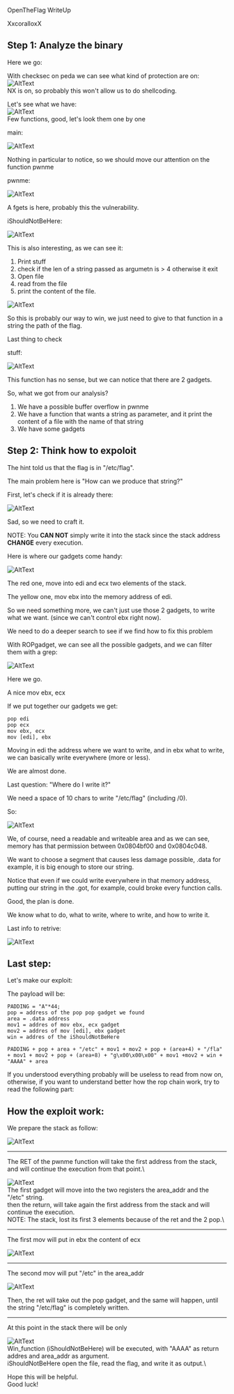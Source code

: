 OpenTheFlag WriteUp

XxcoralloxX

## Step 1: Analyze the binary

Here we go:

With checksec on peda we can see what kind of protection are on:\
![AltText](https://i.gyazo.com/714cd40ebff5d544322221ac06f71707.png)\
NX is on, so probably this won't allow us to do shellcoding.

Let's see what we have:\
![AltText](https://i.gyazo.com/205f20c3df6300e9269b0727445d7d34.png)\
Few functions, good, let's look them one by one

main:

![AltText](https://i.gyazo.com/2a037008d9eb4d64f77c88b9fd5b6599.png)

Nothing in particular to notice, so we should move our attention on the function pwnme

pwnme:

![AltText](https://i.gyazo.com/2e8bf518da3e1c08d84ccda8da90d502.png)

A fgets is here, probably this the vulnerability.

iShouldNotBeHere:

![AltText](https://i.gyazo.com/6d394616a3fecd742f950a56a4d940be.png)

This is also interesting, as we can see it:
1) Print stuff 
2) check if the len of a string passed as argumetn is > 4 otherwise it exit
3) Open  file
4) read from the file
5) print the content of the file.

![AltText](https://i.gyazo.com/9033f77e80aeec5447f535298a3894b6.png)

So this is probably our way to win, we just need to give to that function in a string the path of the flag.

Last thing to check

stuff:

![AltText](https://i.gyazo.com/fa11cafb82928a534247374dbb78b3d8.png)

This function has no sense, but we can notice that there are 2 gadgets.

So, what we got from our analysis?
1) We have a possible buffer overflow in pwnme
2) We have a function that wants a string as parameter, and it print the content of a file with the name of that string
3) We have some gadgets


## Step 2: Think how to expoloit 

The hint told us that the flag is in "/etc/flag".

The main problem here is "How can we produce that string?"

First, let's check if it is already there:

![AltText](https://i.gyazo.com/40a1a6b4c422283273bcf7a3f18cc67e.png)

Sad, so we need to craft it.

NOTE: You **CAN NOT** simply write it into the stack since the stack address **CHANGE** every execution.

Here is where our gadgets come handy:

![AltText](https://i.gyazo.com/fa11cafb82928a534247374dbb78b3d8.png)

The red one, move into edi and ecx two elements of the stack.

The yellow one, mov ebx into the memory address of edi.

So we need something more, we can't just use those 2 gadgets, to write what we want. (since we can't control ebx right now).


We need to do a deeper search to see if we find how to fix this problem

With ROPgadget, we can see all the possible gadgets, and we can filter them with a grep:

![AltText](https://i.gyazo.com/8bf6e2b70c0f48b401ff4d88814d94ed.png)

Here we go. 

A nice mov ebx, ecx

If we put together our gadgets we get:

```
pop edi
pop ecx
mov ebx, ecx
mov [edi], ebx
```

Moving in edi the address where we want to write, and in ebx what to write, we can basically write everywhere (more or less).

We are almost done.

Last question: "Where do I write it?"

We need a space of 10 chars to write "/etc/flag" (including /0).

So:

![AltText](https://i.gyazo.com/fcf218269f752172bb71ffd680711924.png)

We, of course, need a readable and writeable area and as we can see, memory has that permission between 0x0804bf00 and 0x0804c048.

We want to choose a segment that causes less damage possible, .data for example, it is big enough to store our string.

Notice that even if we could write everywhere in that memory address, putting our string in the .got, for example, could broke every function calls.

Good, the plan is done.

We know what to do, what to write, where to write, and how to write it.

Last info to retrive:

![AltText](https://i.gyazo.com/83050768edd4bc60b7ff55d249da7ca3.png)

## Last step:
Let's make our exploit:

The payload will be:

```
PADDING = "A"*44;
pop = address of the pop pop gadget we found
area = .data address
mov1 = addres of mov ebx, ecx gadget
mov2 = addres of mov [edi], ebx gadget
win = addres of the iShouldNotBeHere

PADDING + pop + area + "/etc" + mov1 + mov2 + pop + (area+4) + "/fla" + mov1 + mov2 + pop + (area+8) + "g\x00\x00\x00" + mov1 +mov2 + win + "AAAA" + area  
```


If you understood everything probably will be useless to read from now on, otherwise, if you want to understand better how the rop chain work, try to read the following part:

## How the exploit work:

We prepare the stack as follow:

![AltText](https://i.gyazo.com/77ea80446d763dad4bc6a43741325208.png)

---

The RET of the pwnme function will take the first address from the stack, and will continue the execution from that point.\

![AltText](https://i.gyazo.com/d92b4fabb991f46d1461b0e31214880c.png)\
The first gadget will move into the two registers the area_addr and the "/etc" string.\
then the return, will take again the first address from the stack and will continue the execution. \
NOTE: The stack, lost its first 3 elements because of the ret and the 2 pop.\

---
The first mov will put in ebx the content of ecx

![AltText](https://i.gyazo.com/81648db73a54ad6c873987ab1eec018a.png)

---
The second mov will put "/etc" in the area_addr

![AltText](https://i.gyazo.com/fa2a3f5c0ea8030a20eabcd47903378a.png)

Then, the ret will take out the pop gadget, and the same will happen, until the string
"/etc/flag" is completely written.

---
At this point in the stack there will be only 

![AltText](https://i.gyazo.com/56efcea57c8bc6fc09b12dcb3482f6db.png)\
Win_function (iShouldNotBeHere) will be executed, with "AAAA" as return addres and area_addr as argument.\
iShouldNotBeHere open the file, read the flag, and write it as output.\

Hope this will be helpful. \
Good luck!
